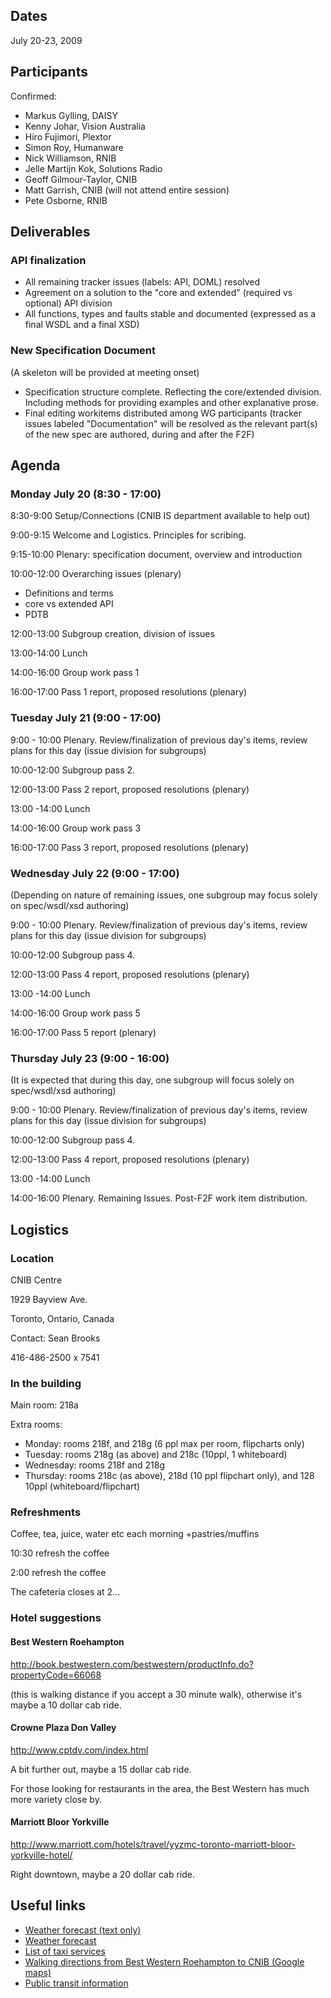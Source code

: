 

## Dates ##
July 20-23, 2009

## Participants ##
Confirmed:

  * Markus Gylling, DAISY
  * Kenny Johar, Vision Australia
  * Hiro Fujimori, Plextor
  * Simon Roy, Humanware
  * Nick Williamson, RNIB
  * Jelle Martijn Kok, Solutions Radio
  * Geoff Gilmour-Taylor, CNIB
  * Matt Garrish, CNIB (will not attend entire session)
  * Pete Osborne, RNIB

## Deliverables ##
### API finalization ###
  * All remaining tracker issues (labels: API, DOML) resolved
  * Agreement on a solution to the "core and extended" (required vs optional) API division
  * All functions, types and faults stable and documented (expressed as a final WSDL and a final XSD)

### New Specification Document ###
(A skeleton will be provided at meeting onset)

  * Specification structure complete. Reflecting the core/extended division. Including methods for providing examples and other explanative prose.
  * Final editing workitems distributed among WG participants (tracker issues labeled "Documentation" will be resolved as the relevant part(s) of the new spec are authored, during and after the F2F)


## Agenda ##

### Monday July 20 (8:30 - 17:00) ###

8:30-9:00 Setup/Connections (CNIB IS department available to help out)

9:00-9:15 Welcome and Logistics. Principles for scribing.

9:15-10:00 Plenary: specification document, overview and introduction

10:00-12:00 Overarching issues (plenary)

  * Definitions and terms
  * core vs extended API
  * PDTB

12:00-13:00 Subgroup creation, division of issues

13:00-14:00 Lunch

14:00-16:00 Group work pass 1

16:00-17:00 Pass 1 report, proposed resolutions (plenary)


### Tuesday July 21 (9:00 - 17:00) ###

9:00 - 10:00 Plenary. Review/finalization of previous day's items, review plans for this day (issue division for subgroups)

10:00-12:00 Subgroup pass 2.

12:00-13:00 Pass 2 report, proposed resolutions (plenary)

13:00 -14:00 Lunch

14:00-16:00 Group work pass 3

16:00-17:00 Pass 3 report, proposed resolutions (plenary)


### Wednesday July 22 (9:00 - 17:00) ###

(Depending on nature of remaining issues, one subgroup may focus solely on spec/wsdl/xsd authoring)

9:00 - 10:00 Plenary. Review/finalization of previous day's items, review plans for this day (issue division for subgroups)

10:00-12:00 Subgroup pass 4.

12:00-13:00 Pass 4 report, proposed resolutions (plenary)

13:00 -14:00 Lunch

14:00-16:00 Group work pass 5

16:00-17:00 Pass 5 report (plenary)

### Thursday July 23 (9:00 - 16:00) ###

(It is expected that during this day, one subgroup will focus solely on spec/wsdl/xsd authoring)

9:00 - 10:00 Plenary. Review/finalization of previous day's items, review plans for this day (issue division for subgroups)

10:00-12:00 Subgroup pass 4.

12:00-13:00 Pass 4 report, proposed resolutions (plenary)

13:00 -14:00 Lunch

14:00-16:00 Plenary. Remaining Issues. Post-F2F work item distribution.

## Logistics ##

### Location ###

CNIB Centre

1929 Bayview Ave.

Toronto, Ontario, Canada

Contact: Sean Brooks

416-486-2500 x 7541

### In the building ###
Main room: 218a

Extra rooms:

  * Monday:  rooms 218f, and 218g  (6 ppl max per room, flipcharts only)
  * Tuesday: rooms 218g (as above)  and 218c  (10ppl, 1 whiteboard)
  * Wednesday: rooms 218f and 218g
  * Thursday: rooms 218c (as above), 218d (10 ppl flipchart only), and 128 10ppl (whiteboard/flipchart)

### Refreshments ###
Coffee, tea, juice, water etc each morning +pastries/muffins

10:30 refresh the coffee

2:00 refresh the coffee

The cafeteria closes at 2...

### Hotel suggestions ###

#### Best Western Roehampton ####
http://book.bestwestern.com/bestwestern/productInfo.do?propertyCode=66068

(this is walking distance if you accept a 30 minute walk), otherwise it's maybe a 10 dollar cab ride.

#### Crowne Plaza Don Valley ####
http://www.cptdv.com/index.html

A bit further out, maybe a 15 dollar cab ride.

For those looking for restaurants in the area, the Best Western has much more variety close by.

#### Marriott Bloor Yorkville ####
http://www.marriott.com/hotels/travel/yyzmc-toronto-marriott-bloor-yorkville-hotel/

Right downtown, maybe a 20 dollar cab ride.

## Useful links ##

  * [Weather forecast (text only)](http://text.www.weatheroffice.gc.ca/forecast/city_e.html?on-143&unit=m)
  * [Weather forecast](http://www.weatheroffice.gc.ca/city/pages/on-143_metric_e.html)
  * [List of taxi services](http://www.infotaxi.org/city-1042.htm)
  * [Walking directions from Best Western Roehampton to CNIB (Google maps)](http://maps.google.ca/maps?f=d&source=s_d&saddr=808+Mount+Pleasant+Rd,+Toronto,+ON+M4P+2L2+(Best+Western+Roehampton+Hotel+%26+Suites)&daddr=Mount+Pleasant+Rd+to:Roehampton+Ave+to:Bayview+Ave+to:1929+Bayview+Ave,+Toronto,+ON&geocode=FVDzmgId45hE-yHY563k-lGcCQ%3BFbT0mgIdbphE-w%3BFTL-mgIdisxE-w%3BFYAQmwIdSMlE-w%3B&hl=en&gl=ca&mra=ls&via=1,2,3&dirflg=w&sll=43.712526,-79.38283&sspn=0.014517,0.027595&ie=UTF8&ll=43.713115,-79.38386&spn=0.014517,0.027595&z=15)
  * [Public transit information](http://ttc.ca)